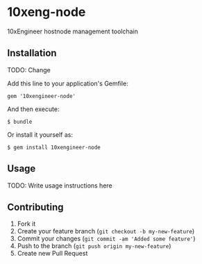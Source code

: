 # 10xeng-node

10xEngineer hostnode management toolchain

## Installation

TODO: Change

Add this line to your application's Gemfile:

    gem '10xengineer-node'

And then execute:

    $ bundle

Or install it yourself as:

    $ gem install 10xengineer-node

## Usage

TODO: Write usage instructions here

## Contributing

1. Fork it
2. Create your feature branch (`git checkout -b my-new-feature`)
3. Commit your changes (`git commit -am 'Added some feature'`)
4. Push to the branch (`git push origin my-new-feature`)
5. Create new Pull Request
